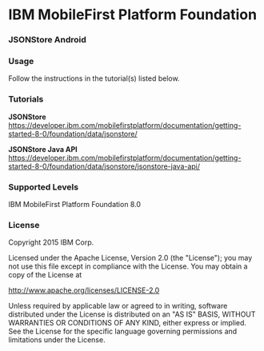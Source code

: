 IBM MobileFirst Platform Foundation
===
### JSONStore Android


### Usage
Follow the instructions in the tutorial(s) listed below.

### Tutorials
**JSONStore**
https://developer.ibm.com/mobilefirstplatform/documentation/getting-started-8-0/foundation/data/jsonstore/

**JSONStore Java API**
https://developer.ibm.com/mobilefirstplatform/documentation/getting-started-8-0/foundation/data/jsonstore/jsonstore-java-api/

### Supported Levels
IBM MobileFirst Platform Foundation 8.0

### License
Copyright 2015 IBM Corp.

Licensed under the Apache License, Version 2.0 (the "License");
you may not use this file except in compliance with the License.
You may obtain a copy of the License at

http://www.apache.org/licenses/LICENSE-2.0

Unless required by applicable law or agreed to in writing, software
distributed under the License is distributed on an "AS IS" BASIS,
WITHOUT WARRANTIES OR CONDITIONS OF ANY KIND, either express or implied.
See the License for the specific language governing permissions and
limitations under the License.
